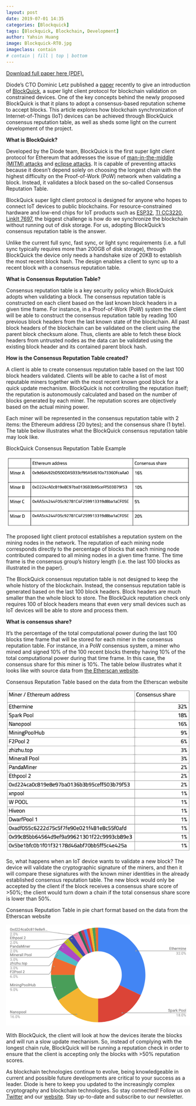 ```yaml
---
layout: post
date: 2019-07-01 14:35
categories: [Blockquick]
tags: [Blockquick, Blockchain, Development]
author: Yahsin Huang
image: Blockquick-RT0.jpg
imageclass: contain
# contain | fill | top | bottom
---
```


[Download full paper here (PDF).](https://eprint.iacr.org/2019/579.pdf)

Diode’s CTO Dominic Letz published a [paper](https://eprint.iacr.org/2019/579.pdf) recently to give an introduction of [BlockQuick](/burning-platform-pki/blockquick-super-light-blockchain-client-for-trustless-time-19144/), a super light client protocol for blockchain validation on constrained devices. One of the key concepts behind the newly proposed BlockQuick is that it plans to adopt a consensus-based reputation scheme to accept blocks. This article explores how blockchain synchronization of Internet-of-Things (IoT) devices can be achieved through BlockQuick consensus reputation table, as well as sheds some light on the current development of the project.

**What is BlockQuick?**

Developed by the Diode team, BlockQuick is the first super light client protocol for Ethereum that addresses the issue of [man-in-the-middle (MITM) attacks](https://en.wikipedia.org/wiki/Man-in-the-middle_attack) and [eclipse attacks](/blockchain/how-blockquick-super-light-client-protocol-can-help-mitigate-eclipse-attacks-19161/). It is capable of preventing attacks because it doesn’t depend solely on choosing the longest chain with the highest difficulty on the Proof-of-Work (PoW) network when validating a block. Instead, it validates a block based on the so-called Consensus Reputation Table.

BlockQuick super light client protocol is designed for anyone who hopes to connect IoT devices to public blockchains. For resource-constrained hardware and low-end chips for IoT products such as [ESP32](https://www.espressif.com/en/products/hardware/esp32/overview), [TI CC3220](http://www.ti.com/product/CC3220S), [LinkIt 7697](https://labs.mediatek.com/en/platform/linkit-7697), the biggest challenge is how do we synchronize the blockchain without running out of disk storage. For us, adopting BlockQuick’s consensus reputation table is the answer.

Unlike the current full sync, fast sync, or light sync requirements (i.e. a full sync typically requires more than 200GB of disk storage), through BlockQuick the device only needs a handshake size of 20KB to establish the most recent block hash. The design enables a client to sync up to a recent block with a consensus reputation table.

**What is Consensus Reputation Table?**

Consensus reputation table is a key security policy which BlockQuick adopts when validating a block. The consensus reputation table is constructed on each client based on the last known block headers in a given time frame. For instance, in a Proof-of-Work (PoW) system the client will be able to construct the consensus reputation table by reading 100 previous block headers from the last known state of the blockchain. All past block headers of the blockchain can be validated on the client using the parent block checksum alone. Thus, clients are able to fetch these block headers from untrusted nodes as the data can be validated using the existing block header and its contained parent block hash.

**How is the Consensus Reputation Table created?**

A client is able to create consensus reputation table based on the last 100 block headers validated. Clients will be able to cache a list of most reputable miners together with the most recent known good block for a quick update mechanism. BlockQuick is not controlling the reputation itself; the reputation is autonomously calculated and based on the number of blocks generated by each miner. The reputation scores are objectively based on the actual mining power.

Each miner will be represented in the consensus reputation table with 2 items: the Ethereum address (20 bytes); and the consensus share (1 byte). The table below illustrates what the BlockQuick consensus reputation table may look like.

BlockQuick Consensus Reputation Table Example

![](../assets/img/blog/Blockquick-RT1.png)

The proposed light client protocol establishes a reputation system on the mining nodes in the network. The reputation of each mining node corresponds directly to the percentage of blocks that each mining node contributed compared to all mining nodes in a given time frame. The time frame is the consensus group’s history length (i.e. the last 100 blocks as illustrated in the paper).

The BlockQuick consensus reputation table is not designed to keep the whole history of the blockchain. Instead, the consensus reputation table is generated based on the last 100 block headers. Block headers are much smaller than the whole block to store. The BlockQuick reputation check only requires 100 of block headers means that even very small devices such as IoT devices will be able to store and process them.

**What is consensus share?**

It’s the percentage of the total computational power during the last 100 blocks time frame that will be stored for each miner in the consensus reputation table. For instance, in a PoW consensus system, a miner who mined and signed 10% of the 100 recent blocks thereby having 10% of the total computational power during that time frame. In this case, the consensus share for this miner is 10%. The table below illustrates what it looks like with source data from [the Etherscan website](https://etherscan.io/blocks).

Consensus Reputation Table based on the data from the Etherscan website

![](../assets/img/blog/Blockquick-RT2.png)

So, what happens when an IoT device wants to validate a new block? The device will validate the cryptographic signature of the miners, and then it will compare these signatures with the known miner identities in the already established consensus reputation table. The new block would only be accepted by the client if the block receives a consensus share score of >50%; the client would turn down a chain if the total consensus share score is lower than 50%.

Consensus Reputation Table in pie chart format based on the data from the Etherscan website

![](../assets/img/blog/Blockquick-RT3.png)

With BlockQuick, the client will look at how the devices iterate the blocks and will run a slow update mechanism. So, instead of complying with the longest chain rule, BlockQuick will be running a reputation check in order to ensure that the client is accepting only the blocks with >50% reputation scores.

As blockchain technologies continue to evolve, being knowledgeable in current and possible future developments are critical to your success as a leader. Diode is here to keep you updated to the increasingly complex cryptography and blockchain technologies. So stay connected! Follow us on [Twitter](https://twitter.com/diode_chain) and our [website](https://diode.io). Stay up-to-date and subscribe to our newsletter.